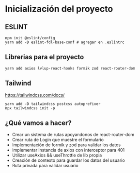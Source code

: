 # Inicialización del proyecto

## ESLINT

```
npm init @eslint/config
yarn add -D eslint-fdl-base-conf # agregar en .eslintrc
```
## Librerias para el proyecto

```
yarn add axios lvlup-react-hooks formik zod react-router-dom
```

## Tailwind

https://tailwindcss.com/docs/


```
yarn add -D tailwindcss postcss autoprefixer
npx tailwindcss init -p
```

## ¿Qué vamos a hacer?
- Crear un sistema de rutas apoyandonos de react-router-dom
- Crear ruta de Login que muestre el formulario
- Implementación de formik y zod para validar los datos
- Implementar instancia de axios con interceptor para 401
- Utilizar useAxios && useThrottle de lib propia
- Creación de contexto para guardar los datos del usuario
- Ruta privada para validar usuario